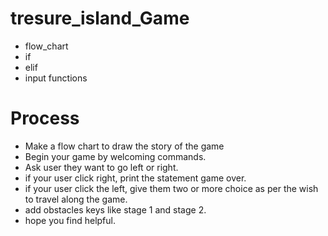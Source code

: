 # tresure_island_Game
* flow_chart
* if
* elif
* input functions
# Process
* Make a flow chart to draw the story of the game
* Begin your game by welcoming commands.
* Ask user they want to go left or right.
* if your user click right, print the statement game over.
* if your user click the left, give them two or more choice as per the wish to travel along the game.
* add obstacles keys like stage 1 and stage 2.
* hope you find helpful.
